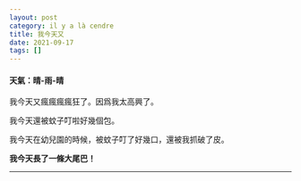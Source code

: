 ```yaml
---
layout: post
category: il y a là cendre
title: 我今天又
date: 2021-09-17
tags: []
---
```


#### 天氣：晴-雨-晴

我今天又瘋瘋瘋瘋狂了。因爲我太高興了。

我今天還被蚊子叮啦好幾個包。

我今天在幼兒園的時候，被蚊子叮了好幾口，還被我抓破了皮。

**我今天長了一條大尾巴！**



--------




